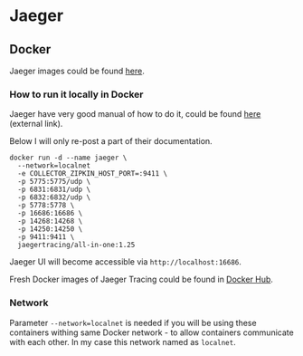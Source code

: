 Jaeger
=

## Docker

Jaeger images could be found [here](https://hub.docker.com/r/jaegertracing/all-in-one).

### How to run it locally in Docker

Jaeger have very good manual of how to do it, could be found [here](https://www.jaegertracing.io/docs/1.25/getting-started/) (external link).

Below I will only re-post a part of their documentation.

```shell
docker run -d --name jaeger \
  --network=localnet
  -e COLLECTOR_ZIPKIN_HOST_PORT=:9411 \
  -p 5775:5775/udp \
  -p 6831:6831/udp \
  -p 6832:6832/udp \
  -p 5778:5778 \
  -p 16686:16686 \
  -p 14268:14268 \
  -p 14250:14250 \
  -p 9411:9411 \
  jaegertracing/all-in-one:1.25
```

Jaeger UI will become accessible via `http://localhost:16686`.

Fresh Docker images of Jaeger Tracing could be found in [Docker Hub](https://hub.docker.com/r/jaegertracing/all-in-one/tags?page=1&ordering=last_updated).

### Network

Parameter `--network=localnet` is needed if you will be using these containers withing same Docker network - to allow
containers communicate with each other. In my case this network named as `localnet`.
